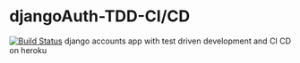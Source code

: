 # djangoAuth-TDD-CI/CD

[![Build Status](https://travis-ci.com/krishnabala2908/djangoAuthTDDCICD.svg?branch=main)](https://travis-ci.com/krishnabala2908/djangoAuthTDDCICD)
django accounts app with test driven development and CI CD on heroku
